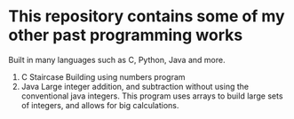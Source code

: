 # This repository contains some of my other past programming works
Built in many languages such as C, Python, Java and more.
1. C Staircase Building using numbers program
2. Java Large integer addition, and subtraction without using the conventional java integers. This program uses arrays to build large sets of integers, and allows for big calculations.
